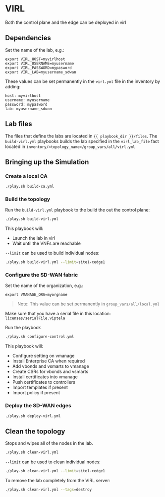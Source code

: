 # VIRL

Both the control plane and the edge can be deployed in virl

## Dependencies

Set the name of the lab, e.g.:
```
export VIRL_HOST=myvirlhost
export VIRL_USERNAME=myusername
export VIRL_PASSWORD=mypasword
export VIRL_LAB=myusername_sdwan
```

These values can be set permanently in the `virl.yml` file in the inventory by adding:
```
host: myvirlhost
username: myusername
password: mypasword
lab: myusername_sdwan
```

## Lab files

The files that define the labs are located in `{{ playbook_dir }}/files`.  The `build-virl.yml` playbooks builds the lab specified in the `virl_lab_file` fact located in `inventory/<topology_name>/group_vars/all/virl.yml`

## Bringing up the Simulation

### Create a local CA

```bash
./play.sh build-ca.yml
```

### Build the topology

Run the `build-virl.yml` playbook to the build the out the control plane:

```bash
./play.sh build-virl.yml
```

This playbook will:

* Launch the lab in virl
* Wait until the VNFs are reachable

`--limit` can be used to build individual nodes:

```bash
./play.sh build-virl.yml --limit=site1-cedge1
```

### Configure the SD-WAN fabric

Set the name of the organization, e.g.:
```
export VMANAGE_ORG=myorgname
```

>Note: This value can be set permanently in `group_vars/all/local.yml`

Make sure that you have a serial file in this location: `licenses/serialFile.viptela` 

Run the playbook

```bash
./play.sh configure-control.yml
```

This playbook will:

* Configure setting on vmanage
* Install Enterprise CA when required
* Add vbonds and vsmarts to vmanage
* Create CSRs for vbonds and vsmarts
* Install certificates into vmanage
* Push certificates to controllers
* Import templates if present
* Import policy if present

### Deploy the SD-WAN edges

```bash
./play.sh deploy-virl.yml
```

## Clean the topology

Stops and wipes all of the nodes in the lab.

```bash
./play.sh clean-virl.yml
```

`--limit` can be used to clean individual nodes:

```bash
./play.sh clean-virl.yml --limit=site1-cedge1
```

To remove the lab completely from the VIRL server:

```bash
./play.sh clean-virl.yml --tags=destroy
```